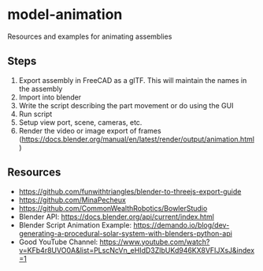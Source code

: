 # model-animation
Resources and examples for animating assemblies

## Steps
1. Export assembly in FreeCAD as a glTF. This will maintain the names in the assembly
2. Import into blender
3. Write the script describing the part movement or do using the GUI 
4. Run script
5. Setup view port, scene, cameras, etc.
6. Render the video or image export of frames (https://docs.blender.org/manual/en/latest/render/output/animation.html)

## Resources
+ https://github.com/funwithtriangles/blender-to-threejs-export-guide
+ https://github.com/MinaPecheux
+ https://github.com/CommonWealthRobotics/BowlerStudio
+ Blender API: https://docs.blender.org/api/current/index.html
+ Blender Script Animation Example: https://demando.io/blog/dev-generating-a-procedural-solar-system-with-blenders-python-api
+ Good YouTube Channel: https://www.youtube.com/watch?v=KFb4r8UVO0A&list=PLscNcVn_eHIdD3ZIbUKd946KX8VFIJXsJ&index=1
